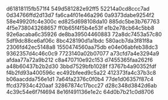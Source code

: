 d61818115fb571f4
549d581282e92ff5
52214a0cd8ccc7ad
0d34766ffd2d13d7
fa6ca4f01e46a296
0a9373dabe9254f2
58e49920fc4e300c
ed825d698108da10
885dc5be3b767763
4f5e738043268657
ff0b65f4f5b4e53f
e1b2e78cb64c5bb8
92e6acaba6c35926
de8ba39504460883
72a8dc7453a57c80
5df9dc88ce6af06c
8bc428190d1a1bdc
580acb7da3f81f8a
2306fd42ec5148a8
1550474560aa75db
e04e06abfeb38dc3
9362357d4c46c0c9
7723140a02b07077
a73cfd7a4e3294a9
afdaa77a72a9b212
c8a470710e92c153
d7455365faa262f6
a48b60437b2b2d30
3bbd7529bfb1028f
f3767b4a90352fdf
f4b2fd93a400596c
ec492bfeed9c5a22
412373fa4c37b3c8
b06aacdda756e1d1
7a64fa2376c0f0b4
77de1d06357f87c4
ffcd37934c420aaf
32867874c17bcc27
d28c348d3842d6ab
4c39c54e6f7f4694
8e16f491136e1e2c
64d0b7b21c0d8706
